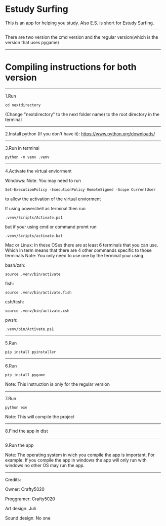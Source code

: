 # Estudy Surfing

This is an app for helping you study. Also E.S. is short for Estudy Surfing. 
______________________________________________________________________________
There are two version the cmd version and the regular version(which is the version that uses pygame)
______________________________________________________________________________
# Compiling instructions for both version
------------------------------------------------------------------------------

1.Run 

    cd nextdirectory

 (Change "nextdirectory" to the next folder name) to the root directory in the terminal
______________________________________________________________________________
2.Install python (If you don't have it): https://www.python.org/downloads/
______________________________________________________________________________
3.Run in terminal 

    python -m venv .venv
______________________________________________________________________________
4.Activate the virtual enviorment

Windows:
Note: You may need to run

    Set-ExecutionPolicy -ExecutionPolicy RemoteSigned -Scope CurrentUser

to allow the activation of the virtual enviorment

If using powershell as terminal then run 
    
    .venv/Scripts/Activate.ps1

but if your using cmd or command promt run 

    .venv/Scripts/activate.bat

Mac or Linux:
In these OSes there are at least 6 terminals that you can use.
Which in term means that there are 4 other commands specific to those terminals
Note: You only need to use one by the terminal your using

bash/zsh:

    source .venv/bin/activate

fish:

    source .venv/bin/activate.fish

csh/tcsh:

    source .venv/bin/activate.csh


pwsh: 

    .venv/bin/Activate.ps1

______________________________________________________________________________
5.Run 

    pip install pyinstaller
______________________________________________________________________________
6.Run 

    pip install pygame

Note: This instruction is only for the regular version
______________________________________________________________________________
7.Run 

    python exe

Note: This will compile the project
______________________________________________________________________________
8.Find the app in dist
______________________________________________________________________________
9.Run the app

Note: The operating system in wich you compile the app is important.
        For example: If you compile the app in windows the app will only run with windows
        no other OS may run the app.

------------------------------------------------------------------------------
Credits:

Owner:
Crafty5020

Proggramer:
Crafty5020

Art design:
Juli

Sound design:
No one
